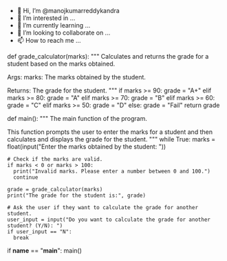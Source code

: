 - 👋 Hi, I’m @manojkumarreddykandra
- 👀 I’m interested in ...
- 🌱 I’m currently learning ...
- 💞️ I’m looking to collaborate on ...
- 📫 How to reach me ...

<!---
manojkumarreddykandra/manojkumarreddykandra is a ✨ special ✨ repository because its `README.md` (this file) appears on your GitHub profile.
You can click the Preview link to take a look at your changes.
--->
def grade_calculator(marks):
  """
  Calculates and returns the grade for a student based on the marks obtained.

  Args:
    marks: The marks obtained by the student.

  Returns:
    The grade for the student.
  """
  if marks >= 90:
    grade = "A+"
  elif marks >= 80:
    grade = "A"
  elif marks >= 70:
    grade = "B"
  elif marks >= 60:
    grade = "C"
  elif marks >= 50:
    grade = "D"
  else:
    grade = "Fail"
  return grade


def main():
  """
  The main function of the program.

  This function prompts the user to enter the marks for a student and then calculates and displays the grade for the student.
  """
  while True:
    marks = float(input("Enter the marks obtained by the student: "))

    # Check if the marks are valid.
    if marks < 0 or marks > 100:
      print("Invalid marks. Please enter a number between 0 and 100.")
      continue

    grade = grade_calculator(marks)
    print("The grade for the student is:", grade)

    # Ask the user if they want to calculate the grade for another student.
    user_input = input("Do you want to calculate the grade for another student? (Y/N): ")
    if user_input == "N":
      break


if __name__ == "__main__":
  main()
